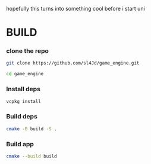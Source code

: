 hopefully this turns into something cool before i start uni

# BUILD
### clone the repo
```bash
git clone https://github.com/sl4Jd/game_engine.git
```
```bash
cd game_engine
```
### Install deps
```bash
vcpkg install
```
### Build deps
```bash
cmake -B build -S .
```
### Build app
```bash
cmake --build build
```

